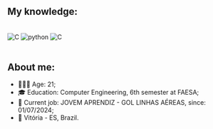 ## My knowledge:
<div style="display: inline_block"><br/> 
    <img align="center" alt="C" src="https://img.shields.io/badge/JavaScript-F7DF1E?style=for-the-badge&logo=javascript&logoColor=black" />
    <img align="center" alt="python" src="https://img.shields.io/badge/Python-14354C?style=for-the-badge&logo=python&logoColor=white" />
    <img align="center" alt="C" src="https://img.shields.io/badge/C-00599C?style=for-the-badge&logo=c&logoColor=whit" />
</div><br/>

## About me:
- 🙋🏻‍♂️ Age: 21;
- 🎓 Education: Computer Engineering, 6th semester at FAESA;
- 💼 Current job: JOVEM APRENDIZ - GOL LINHAS AÉREAS, since: 01/07/2024;
- 📌 Vitória - ES, Brazil.
